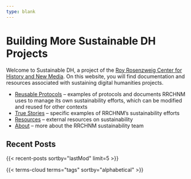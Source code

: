 ```yaml
---
type: blank 
---
```


# Building More Sustainable DH Projects

Welcome to Sustainable DH, a project of the [Roy Rosenzweig Center for History and New Media](https://rrchnm.org). On this website, you will find documentation and resources associated with sustaining digital humanities projects.

- [Reusable Protocols](/reusable-protocols/) – examples of protocols and documents RRCHNM uses to manage its own sustainability efforts, which can be modified and reused for other contexts
- [True Stories](/blog/) – specific examples of RRCHNM’s sustainability efforts
- [Resources](/resources/) – external resources on sustainability
- [About](/about/) – more about the RRCHNM sustainability team

## Recent Posts

{{< recent-posts sortby="lastMod" limit=5 >}}

{{< terms-cloud terms="tags" sortby="alphabetical" >}}

